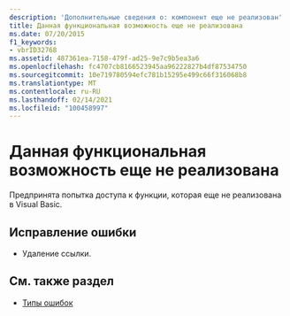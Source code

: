 ```yaml
---
description: 'Дополнительные сведения о: компонент еще не реализован'
title: Данная функциональная возможность еще не реализована
ms.date: 07/20/2015
f1_keywords:
- vbrID32768
ms.assetid: 487361ea-7158-479f-ad25-9e7c9b5ea3a6
ms.openlocfilehash: fc4707cb8166523945aa96222827b4df87534750
ms.sourcegitcommit: 10e719780594efc781b15295e499c66f316068b8
ms.translationtype: MT
ms.contentlocale: ru-RU
ms.lasthandoff: 02/14/2021
ms.locfileid: "100458997"
---
```

# <a name="feature-not-yet-implemented"></a>Данная функциональная возможность еще не реализована

Предпринята попытка доступа к функции, которая еще не реализована в Visual Basic.  
  
## <a name="to-correct-this-error"></a>Исправление ошибки  
  
- Удаление ссылки.  
  
## <a name="see-also"></a>См. также раздел

- [Типы ошибок](../programming-guide/language-features/error-types.md)
